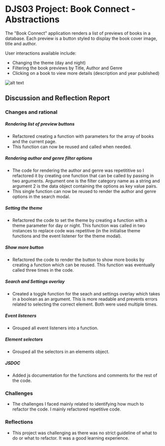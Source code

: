 # DJS03 Project: Book Connect - Abstractions

The "Book Connect" application renders a list of previews of books in a database. Each preview is a button styled to display the book cover image, title and author.

User interactions available include:

-   Changing the theme (day and night)
-   Filtering the book previews by Title, Author and Genre
-   Clicking on a book to view more details (description and year published)

![alt text](image.png)

## Discussion and Reflection Report

### Changes and rational

##### Rendering list of preview buttons

-   Refactored creating a function with parameters for the array of books and the current page.
-   This function can now be reused and called when needed.

##### Rendering author and genre filter options

-   The code for rendering the author and genre was repetititive so I refactored it by creating one function that can be called by passing in two arguments. Argument one is the filter category name as a string and argument 2 is the data object containing the options as key value pairs.
-   This single function can now be reused to render the author and genre options in the search modal.

##### Setting the theme

-   Refactored the code to set the theme by creating a function with a theme parameter for day or night. This function was called in two instances to replace code was repetitive (in the initialise theme functions and the event listener for the theme modal).

##### Show more button

-   Refactored the code to render the button to show more books by creating a function which can be reused. This function was eventually called three times in the code.

##### Search and Settings overlay

-   Created a toggle function for the seach and settings overlay which takes in a boolean as an argument. This is more readable and prevents errors related to selecting the correct element. Both were used multiple times.

##### Event listeners

-   Grouped all event listeners into a function.

##### Element selectors

-   Grouped all the selectors in an elements object.

##### JSDOC

-   Added js documentation for the functions and comments for the rest of the code.

### Challenges

-   The challenges I faced mainly related to identifying how much to refactor the code. I mainly refactored repetitive code.

### Reflections

-   This project was challenging as there was no strict guideline of what to do or what to refactor. It was a good learning experience.
